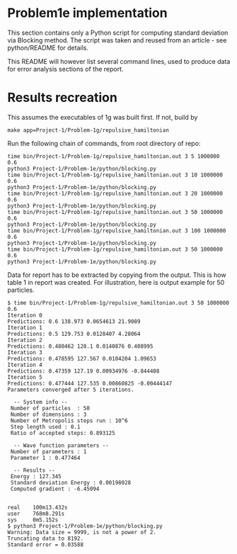 # Problem1e implementation

This section contains only a Python script for computing standard deviation via Blocking method. 
The script was taken and reused from an article - see python/README for details. 

This README will however list several command lines, used to produce data for error analysis sections of the report.

# Results recreation

This assumes the executables of 1g was built first. If not, build by
```
make app=Project-1/Problem-1g/repulsive_hamiltonian
```

Run the following chain of commands, from root directory of repo:

```
time bin/Project-1/Problem-1g/repulsive_hamiltonian.out 3 5 1000000 0.6
python3 Project-1/Problem-1e/python/blocking.py
time bin/Project-1/Problem-1g/repulsive_hamiltonian.out 3 10 1000000 0.6
python3 Project-1/Problem-1e/python/blocking.py
time bin/Project-1/Problem-1g/repulsive_hamiltonian.out 3 20 1000000 0.6
python3 Project-1/Problem-1e/python/blocking.py
time bin/Project-1/Problem-1g/repulsive_hamiltonian.out 3 50 1000000 0.6
python3 Project-1/Problem-1e/python/blocking.py
time bin/Project-1/Problem-1g/repulsive_hamiltonian.out 3 100 1000000 0.6
python3 Project-1/Problem-1e/python/blocking.py
time bin/Project-1/Problem-1g/repulsive_hamiltonian.out 3 50 1000000 0.6
python3 Project-1/Problem-1e/python/blocking.py
```

Data for report has to be extracted by copying from the output. This is how table 1 in report was created. 
For illustration, here is output example for 50 particles. 

```
$ time bin/Project-1/Problem-1g/repulsive_hamiltonian.out 3 50 1000000 0.6
Iteration 0
Predictions: 0.6 138.973 0.0654613 21.9089
Iteration 1
Predictions: 0.5 129.753 0.0128407 4.28064
Iteration 2
Predictions: 0.480462 128.1 0.0140876 0.408995
Iteration 3
Predictions: 0.478595 127.567 0.0104204 1.09653
Iteration 4
Predictions: 0.47359 127.19 0.00934976 -0.844408
Iteration 5
Predictions: 0.477444 127.535 0.00860825 -0.00444147
Parameters converged after 5 iterations.

  -- System info --
 Number of particles  : 50
 Number of dimensions : 3
 Number of Metropolis steps run : 10^6
 Step length used : 0.1
 Ratio of accepted steps: 0.893125

  -- Wave function parameters --
 Number of parameters : 1
 Parameter 1 : 0.477464

  -- Results --
 Energy : 127.345
 Standard deviation Energy : 0.00198028
 Computed gradient : -6.45094


real    100m13.432s
user    768m8.291s
sys     0m5.152s
$ python3 Project-1/Problem-1e/python/blocking.py
Warning: Data size = 9999, is not a power of 2.
Truncating data to 8192.
Standard error = 0.03588
```
